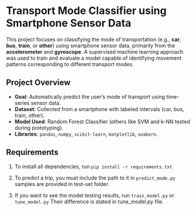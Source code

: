 # Transport Mode Classifier using Smartphone Sensor Data

This project focuses on classifying the mode of transportation (e.g., **car**, **bus**, **train**, or **other**) using smartphone sensor data, primarily from the **accelerometer** and **gyroscope**. A supervised machine learning approach was used to train and evaluate a model capable of identifying movement patterns corresponding to different transport modes.

## Project Overview

- **Goal**: Automatically predict the user’s mode of transport using time-series sensor data.
- **Dataset**: Collected from a smartphone with labeled intervals (car, bus, train, other).
- **Model Used**: Random Forest Classifier (others like SVM and k-NN tested during prototyping).
- **Libraries**: `pandas`, `numpy`, `scikit-learn`, `matplotlib`, `seaborn`.

## Requirements 
1. To install all dependencies, run `pip install -r requirements.txt`

2. To predict a trip, you must include the path to it in `predict_mode.py` samples are provided in test-set folder.

3. If you want to see the model testing results, run `train_model.py` or `tune_model.py` 
   Their difference is stated in tune_model.py file.

